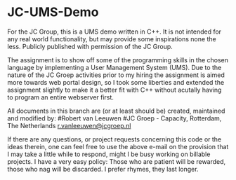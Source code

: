 JC-UMS-Demo
===========

For the JC Group, this is a UMS demo written in C++. It is not intended for any real world functionality, but may provide some inspirations none the less. 
Publicly published with permission of the JC Group.

The assignment is to show off some of the programming skills in the chosen language by implementing a User Management System (UMS).
Due to the nature of the JC Groep activities prior to my hiring the assignment is aimed more towards web portal design, so I took some liberties and extended the assignment slightly to make it a better fit with C++ without acutally having to program an entire webserver first.

All documents in this branch are (or at least should be) created, maintained and modified by:
#Robert van Leeuwen
#JC Groep - Capacity, 
Rotterdam, The Netherlands
r.vanleeuwen@jcgroep.nl

If there are any questions, or project requests concerning this code or the ideas therein, one can feel free to use the above e-mail on the provision that I may take a little while to respond, might I be busy working on billable projects. I have a very easy policy: Those who are patient will be rewarded, those who nag will be discarded. I prefer rhymes, they last longer.
